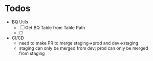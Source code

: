 # Todos

- BQ Utils
    * [ ] Get BQ Table from Table Path
    * [ ] 
- CI/CD
    * need to make PR to merge staging->prod and dev->staging
    * staging can only be merged from dev; prod can only be merged 
      from staging
